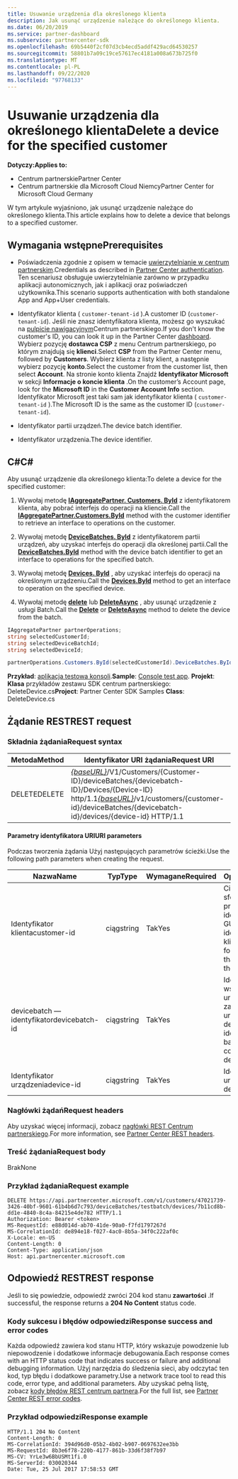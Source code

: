 ```yaml
---
title: Usuwanie urządzenia dla określonego klienta
description: Jak usunąć urządzenie należące do określonego klienta.
ms.date: 06/20/2019
ms.service: partner-dashboard
ms.subservice: partnercenter-sdk
ms.openlocfilehash: 69b5440f2cf07d3cb4ecd5addf429acd64530257
ms.sourcegitcommit: 58801b7a09c19ce57617ec4181a008a673b725f0
ms.translationtype: MT
ms.contentlocale: pl-PL
ms.lasthandoff: 09/22/2020
ms.locfileid: "97768133"
---
```

# <a name="delete-a-device-for-the-specified-customer"></a><span data-ttu-id="a3e61-103">Usuwanie urządzenia dla określonego klienta</span><span class="sxs-lookup"><span data-stu-id="a3e61-103">Delete a device for the specified customer</span></span>

<span data-ttu-id="a3e61-104">**Dotyczy:**</span><span class="sxs-lookup"><span data-stu-id="a3e61-104">**Applies to:**</span></span>

- <span data-ttu-id="a3e61-105">Centrum partnerskie</span><span class="sxs-lookup"><span data-stu-id="a3e61-105">Partner Center</span></span>
- <span data-ttu-id="a3e61-106">Centrum partnerskie dla Microsoft Cloud Niemcy</span><span class="sxs-lookup"><span data-stu-id="a3e61-106">Partner Center for Microsoft Cloud Germany</span></span>

<span data-ttu-id="a3e61-107">W tym artykule wyjaśniono, jak usunąć urządzenie należące do określonego klienta.</span><span class="sxs-lookup"><span data-stu-id="a3e61-107">This article explains how to delete a device that belongs to a specified customer.</span></span>

## <a name="prerequisites"></a><span data-ttu-id="a3e61-108">Wymagania wstępne</span><span class="sxs-lookup"><span data-stu-id="a3e61-108">Prerequisites</span></span>

- <span data-ttu-id="a3e61-109">Poświadczenia zgodnie z opisem w temacie [uwierzytelnianie w centrum partnerskim](partner-center-authentication.md).</span><span class="sxs-lookup"><span data-stu-id="a3e61-109">Credentials as described in [Partner Center authentication](partner-center-authentication.md).</span></span> <span data-ttu-id="a3e61-110">Ten scenariusz obsługuje uwierzytelnianie zarówno w przypadku aplikacji autonomicznych, jak i aplikacji oraz poświadczeń użytkownika.</span><span class="sxs-lookup"><span data-stu-id="a3e61-110">This scenario supports authentication with both standalone App and App+User credentials.</span></span>

- <span data-ttu-id="a3e61-111">Identyfikator klienta ( `customer-tenant-id` ).</span><span class="sxs-lookup"><span data-stu-id="a3e61-111">A customer ID (`customer-tenant-id`).</span></span> <span data-ttu-id="a3e61-112">Jeśli nie znasz identyfikatora klienta, możesz go wyszukać na [pulpicie nawigacyjnym](https://partner.microsoft.com/dashboard)Centrum partnerskiego.</span><span class="sxs-lookup"><span data-stu-id="a3e61-112">If you don't know the customer's ID, you can look it up in the Partner Center [dashboard](https://partner.microsoft.com/dashboard).</span></span> <span data-ttu-id="a3e61-113">Wybierz pozycję **dostawca CSP** z menu Centrum partnerskiego, po którym znajdują się **klienci**.</span><span class="sxs-lookup"><span data-stu-id="a3e61-113">Select **CSP** from the Partner Center menu, followed by **Customers**.</span></span> <span data-ttu-id="a3e61-114">Wybierz klienta z listy klient, a następnie wybierz pozycję **konto**.</span><span class="sxs-lookup"><span data-stu-id="a3e61-114">Select the customer from the customer list, then select **Account**.</span></span> <span data-ttu-id="a3e61-115">Na stronie konto klienta Znajdź **Identyfikator Microsoft** w sekcji **Informacje o koncie klienta** .</span><span class="sxs-lookup"><span data-stu-id="a3e61-115">On the customer’s Account page, look for the **Microsoft ID** in the **Customer Account Info** section.</span></span> <span data-ttu-id="a3e61-116">Identyfikator Microsoft jest taki sam jak identyfikator klienta ( `customer-tenant-id` ).</span><span class="sxs-lookup"><span data-stu-id="a3e61-116">The Microsoft ID is the same as the customer ID  (`customer-tenant-id`).</span></span>

- <span data-ttu-id="a3e61-117">Identyfikator partii urządzeń.</span><span class="sxs-lookup"><span data-stu-id="a3e61-117">The device batch identifier.</span></span>

- <span data-ttu-id="a3e61-118">Identyfikator urządzenia.</span><span class="sxs-lookup"><span data-stu-id="a3e61-118">The device identifier.</span></span>

## <a name="c"></a><span data-ttu-id="a3e61-119">C\#</span><span class="sxs-lookup"><span data-stu-id="a3e61-119">C\#</span></span>

<span data-ttu-id="a3e61-120">Aby usunąć urządzenie dla określonego klienta:</span><span class="sxs-lookup"><span data-stu-id="a3e61-120">To delete a device for the specified customer:</span></span>

1. <span data-ttu-id="a3e61-121">Wywołaj metodę [**IAggregatePartner. Customers. ById**](/dotnet/api/microsoft.store.partnercenter.customers.icustomercollection.byid) z identyfikatorem klienta, aby pobrać interfejs do operacji na kliencie.</span><span class="sxs-lookup"><span data-stu-id="a3e61-121">Call the [**IAggregatePartner.Customers.ById**](/dotnet/api/microsoft.store.partnercenter.customers.icustomercollection.byid) method with the customer identifier to retrieve an interface to operations on the customer.</span></span>

2. <span data-ttu-id="a3e61-122">Wywołaj metodę [**DeviceBatches. ById**](/dotnet/api/microsoft.store.partnercenter.devicesdeployment.idevicesbatchcollection.byid) z identyfikatorem partii urządzeń, aby uzyskać interfejs do operacji dla określonej partii.</span><span class="sxs-lookup"><span data-stu-id="a3e61-122">Call the [**DeviceBatches.ById**](/dotnet/api/microsoft.store.partnercenter.devicesdeployment.idevicesbatchcollection.byid) method with the device batch identifier to get an interface to operations for the specified batch.</span></span>

3. <span data-ttu-id="a3e61-123">Wywołaj metodę [**Devices. ById**](/dotnet/api/microsoft.store.partnercenter.devicesdeployment.idevicecollection.byid) , aby uzyskać interfejs do operacji na określonym urządzeniu.</span><span class="sxs-lookup"><span data-stu-id="a3e61-123">Call the [**Devices.ById**](/dotnet/api/microsoft.store.partnercenter.devicesdeployment.idevicecollection.byid) method to get an interface to operation on the specified device.</span></span>

4. <span data-ttu-id="a3e61-124">Wywołaj metodę [**delete**](/dotnet/api/microsoft.store.partnercenter.devicesdeployment.idevice.delete) lub [**DeleteAsync**](/dotnet/api/microsoft.store.partnercenter.devicesdeployment.idevice.deleteasync) , aby usunąć urządzenie z usługi Batch.</span><span class="sxs-lookup"><span data-stu-id="a3e61-124">Call the [**Delete**](/dotnet/api/microsoft.store.partnercenter.devicesdeployment.idevice.delete) or [**DeleteAsync**](/dotnet/api/microsoft.store.partnercenter.devicesdeployment.idevice.deleteasync) method to delete the device from the batch.</span></span>

``` csharp
IAggregatePartner partnerOperations;
string selectedCustomerId;
string selectedDeviceBatchId;
string selectedDeviceId;

partnerOperations.Customers.ById(selectedCustomerId).DeviceBatches.ById(selectedDeviceBatchId).Devices.ById(selectedDeviceId).Delete();
```

<span data-ttu-id="a3e61-125">**Przykład**: [aplikacja testowa konsoli](console-test-app.md).</span><span class="sxs-lookup"><span data-stu-id="a3e61-125">**Sample**: [Console test app](console-test-app.md).</span></span> <span data-ttu-id="a3e61-126">**Projekt**: **Klasa** przykładów zestawu SDK centrum partnerskiego: DeleteDevice.cs</span><span class="sxs-lookup"><span data-stu-id="a3e61-126">**Project**: Partner Center SDK Samples **Class**: DeleteDevice.cs</span></span>

## <a name="rest-request"></a><span data-ttu-id="a3e61-127">Żądanie REST</span><span class="sxs-lookup"><span data-stu-id="a3e61-127">REST request</span></span>

### <a name="request-syntax"></a><span data-ttu-id="a3e61-128">Składnia żądania</span><span class="sxs-lookup"><span data-stu-id="a3e61-128">Request syntax</span></span>

| <span data-ttu-id="a3e61-129">Metoda</span><span class="sxs-lookup"><span data-stu-id="a3e61-129">Method</span></span>     | <span data-ttu-id="a3e61-130">Identyfikator URI żądania</span><span class="sxs-lookup"><span data-stu-id="a3e61-130">Request URI</span></span>                                                                                                                        |
|------------|------------------------------------------------------------------------------------------------------------------------------------|
| <span data-ttu-id="a3e61-131">DELETE</span><span class="sxs-lookup"><span data-stu-id="a3e61-131">DELETE</span></span>     | <span data-ttu-id="a3e61-132">[*{baseURL}*](partner-center-rest-urls.md)/V1/Customers/{Customer-ID}/deviceBatches/{devicebatch-ID}/Devices/{Device-ID} http/1.1</span><span class="sxs-lookup"><span data-stu-id="a3e61-132">[*{baseURL}*](partner-center-rest-urls.md)/v1/customers/{customer-id}/deviceBatches/{devicebatch-id}/devices/{device-id} HTTP/1.1</span></span>  |

#### <a name="uri-parameters"></a><span data-ttu-id="a3e61-133">Parametry identyfikatora URI</span><span class="sxs-lookup"><span data-stu-id="a3e61-133">URI parameters</span></span>

<span data-ttu-id="a3e61-134">Podczas tworzenia żądania Użyj następujących parametrów ścieżki.</span><span class="sxs-lookup"><span data-stu-id="a3e61-134">Use the following path parameters when creating the request.</span></span>

| <span data-ttu-id="a3e61-135">Nazwa</span><span class="sxs-lookup"><span data-stu-id="a3e61-135">Name</span></span>           | <span data-ttu-id="a3e61-136">Typ</span><span class="sxs-lookup"><span data-stu-id="a3e61-136">Type</span></span>   | <span data-ttu-id="a3e61-137">Wymagane</span><span class="sxs-lookup"><span data-stu-id="a3e61-137">Required</span></span> | <span data-ttu-id="a3e61-138">Opis</span><span class="sxs-lookup"><span data-stu-id="a3e61-138">Description</span></span>                                                        |
|----------------|--------|----------|--------------------------------------------------------------------|
| <span data-ttu-id="a3e61-139">Identyfikator klienta</span><span class="sxs-lookup"><span data-stu-id="a3e61-139">customer-id</span></span>    | <span data-ttu-id="a3e61-140">ciąg</span><span class="sxs-lookup"><span data-stu-id="a3e61-140">string</span></span> | <span data-ttu-id="a3e61-141">Tak</span><span class="sxs-lookup"><span data-stu-id="a3e61-141">Yes</span></span>      | <span data-ttu-id="a3e61-142">Ciąg sformatowany przez identyfikator GUID, który identyfikuje klienta.</span><span class="sxs-lookup"><span data-stu-id="a3e61-142">A GUID-formatted string that identifies the customer.</span></span>              |
| <span data-ttu-id="a3e61-143">devicebatch — identyfikator</span><span class="sxs-lookup"><span data-stu-id="a3e61-143">devicebatch-id</span></span> | <span data-ttu-id="a3e61-144">ciąg</span><span class="sxs-lookup"><span data-stu-id="a3e61-144">string</span></span> | <span data-ttu-id="a3e61-145">Tak</span><span class="sxs-lookup"><span data-stu-id="a3e61-145">Yes</span></span>      | <span data-ttu-id="a3e61-146">Identyfikator wsadu urządzenia partii zawierającej urządzenie.</span><span class="sxs-lookup"><span data-stu-id="a3e61-146">The device batch identifier of the batch that contains the device.</span></span> |
| <span data-ttu-id="a3e61-147">Identyfikator urządzenia</span><span class="sxs-lookup"><span data-stu-id="a3e61-147">device-id</span></span>      | <span data-ttu-id="a3e61-148">ciąg</span><span class="sxs-lookup"><span data-stu-id="a3e61-148">string</span></span> | <span data-ttu-id="a3e61-149">Tak</span><span class="sxs-lookup"><span data-stu-id="a3e61-149">Yes</span></span>      | <span data-ttu-id="a3e61-150">Identyfikator urządzenia.</span><span class="sxs-lookup"><span data-stu-id="a3e61-150">The device identifier.</span></span>                                             |

### <a name="request-headers"></a><span data-ttu-id="a3e61-151">Nagłówki żądań</span><span class="sxs-lookup"><span data-stu-id="a3e61-151">Request headers</span></span>

<span data-ttu-id="a3e61-152">Aby uzyskać więcej informacji, zobacz [nagłówki REST Centrum partnerskiego](headers.md).</span><span class="sxs-lookup"><span data-stu-id="a3e61-152">For more information, see [Partner Center REST headers](headers.md).</span></span>

### <a name="request-body"></a><span data-ttu-id="a3e61-153">Treść żądania</span><span class="sxs-lookup"><span data-stu-id="a3e61-153">Request body</span></span>

<span data-ttu-id="a3e61-154">Brak</span><span class="sxs-lookup"><span data-stu-id="a3e61-154">None</span></span>

### <a name="request-example"></a><span data-ttu-id="a3e61-155">Przykład żądania</span><span class="sxs-lookup"><span data-stu-id="a3e61-155">Request example</span></span>

```http
DELETE https://api.partnercenter.microsoft.com/v1/customers/47021739-3426-40bf-9601-61b4b6d7c793/deviceBatches/testbatch/devices/7b11cd8b-dd1e-4840-8c4a-84215e4de782 HTTP/1.1
Authorization: Bearer <token>
MS-RequestId: e88d014d-ab70-41de-90a0-f7fd1797267d
MS-CorrelationId: de894e18-f027-4ac0-8b5a-34f0c222af0c
X-Locale: en-US
Content-Length: 0
Content-Type: application/json
Host: api.partnercenter.microsoft.com
```

## <a name="rest-response"></a><span data-ttu-id="a3e61-156">Odpowiedź REST</span><span class="sxs-lookup"><span data-stu-id="a3e61-156">REST response</span></span>

<span data-ttu-id="a3e61-157">Jeśli to się powiedzie, odpowiedź zwróci 204 kod stanu **zawartości** .</span><span class="sxs-lookup"><span data-stu-id="a3e61-157">If successful, the response returns a **204 No Content** status code.</span></span>

### <a name="response-success-and-error-codes"></a><span data-ttu-id="a3e61-158">Kody sukcesu i błędów odpowiedzi</span><span class="sxs-lookup"><span data-stu-id="a3e61-158">Response success and error codes</span></span>

<span data-ttu-id="a3e61-159">Każda odpowiedź zawiera kod stanu HTTP, który wskazuje powodzenie lub niepowodzenie i dodatkowe informacje debugowania.</span><span class="sxs-lookup"><span data-stu-id="a3e61-159">Each response comes with an HTTP status code that indicates success or failure and additional debugging information.</span></span> <span data-ttu-id="a3e61-160">Użyj narzędzia do śledzenia sieci, aby odczytać ten kod, typ błędu i dodatkowe parametry.</span><span class="sxs-lookup"><span data-stu-id="a3e61-160">Use a network trace tool to read this code, error type, and additional parameters.</span></span> <span data-ttu-id="a3e61-161">Aby uzyskać pełną listę, zobacz [kody błędów REST centrum partnera](error-codes.md).</span><span class="sxs-lookup"><span data-stu-id="a3e61-161">For the full list, see [Partner Center REST error codes](error-codes.md).</span></span>

### <a name="response-example"></a><span data-ttu-id="a3e61-162">Przykład odpowiedzi</span><span class="sxs-lookup"><span data-stu-id="a3e61-162">Response example</span></span>

```http
HTTP/1.1 204 No Content
Content-Length: 0
MS-CorrelationId: 394d96d0-05b2-4b02-b907-0697632ee3bb
MS-RequestId: 8b3e6f78-220b-4177-861b-33d6f38f7b97
MS-CV: YrLe3w6BbUSMt1fi.0
MS-ServerId: 030020344
Date: Tue, 25 Jul 2017 17:58:53 GMT
```
